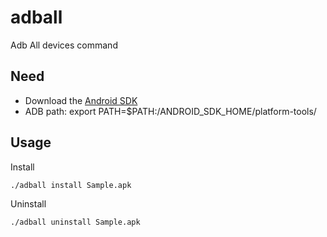 adball
======

Adb All devices command

## Need

* Download the [Android SDK](http://developer.android.com/sdk/index.html)
* ADB path:
    export PATH=$PATH:/ANDROID_SDK_HOME/platform-tools/

## Usage

Install

    ./adball install Sample.apk


Uninstall

    ./adball uninstall Sample.apk